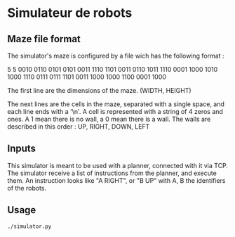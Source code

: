 # Simulateur de robots

## Maze file format

The simulator's maze is configured by a file wich has the following format :

5 5
0010 0110 0101 0101 0011
1110 1101 0011 0110 1011
1110 0001 1000 1010 1000
1110 0111 0111 1101 0011
1000 1000 1100 0001 1000


The first line are the dimensions of the maze. (WIDTH, HEIGHT)

The next lines are the cells in the maze, separated with a single space,
and each line ends with a '\n'.
A cell is represented with a string of 4 zeros and ones. A 1 mean there is no wall,
a 0 mean there is a wall.
The walls are described in this order : UP, RIGHT, DOWN, LEFT


## Inputs

This simulator is meant to be used with a planner, connected with it via TCP.
The simulator receive a list of instructions from the planner, and execute them.
An instruction looks like "A RIGHT", or "B UP" with A, B the identifiers of the robots.


## Usage

`./simulator.py`




